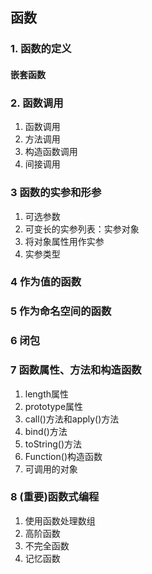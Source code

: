 ## 函数

### 1. 函数的定义
#### 嵌套函数

### 2. 函数调用
1. 函数调用
2. 方法调用
3. 构造函数调用
4. 间接调用

### 3 函数的实参和形参
1. 可选参数
2. 可变长的实参列表：实参对象
3. 将对象属性用作实参
4. 实参类型

### 4 作为值的函数

### 5 作为命名空间的函数

### 6 闭包

### 7 函数属性、方法和构造函数
1. length属性
2. prototype属性
3. call()方法和apply()方法
4. bind()方法
5. toString()方法
6. Function()构造函数
7. 可调用的对象

### 8 (重要)函数式编程
1. 使用函数处理数组
2. 高阶函数
3. 不完全函数
4. 记忆函数



